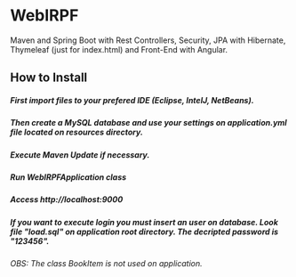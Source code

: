 # WebIRPF
Maven and Spring Boot with Rest Controllers, Security, JPA with Hibernate, Thymeleaf (just for index.html) and Front-End with Angular.


## How to Install
##### First import files to your prefered IDE (Eclipse, IntelJ, NetBeans).
##### Then create a MySQL database and use your settings on application.yml file located on resources directory.
##### Execute Maven Update if necessary.
##### Run WebIRPFApplication class
##### Access http://localhost:9000 
##### If you want to execute login you must insert an user on database. Look file "load.sql" on application root directory. The decripted password is "123456".
*OBS: The class BookItem is not used on application.*